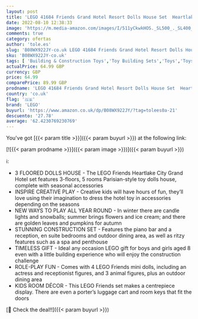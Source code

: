 ```yaml
---
layout: post
title: 'LEGO 41684 Friends Grand Hotel Resort Dolls House Set  Heartlake City Toy with Summer and Winter Scenes plus Accessories  Gift Idea for Girls and Boys'
date: 2022-08-10 12:38:33
image: 'https://m.media-amazon.com/images/I/511yCkwkHOS._SL500_._SL400_.jpg'
comments: true
category: ofertas
author: 'tole.es'
slug: 'B08WX922JY-co.uk LEGO 41684 Friends Grand Hotel Resort Dolls House Set...'
sku: 'B08WX922JY-co.uk'
tags: [ 'Building & Construction Toys','Toy Building Sets','Toys','Toys Store','lego','🇬🇧', ]
actualPrice: 64.99 GBP
currency: GBP
price: 64.99
comparePrice: 89.99 GBP
prodname: 'LEGO 41684 Friends Grand Hotel Resort Dolls House Set  Heartlake City Toy with Summer and Winter Scenes plus Accessories  Gift Idea for Girls and Boys'
country: 'co.uk'
flag: '🇬🇧'
brand: 'LEGO'
buyurl: 'https://www.amazon.co.uk/dp/B08WX922JY/?tag=tolees0a-21'
descuento: '27.78'
average: '62.4230769230769'
---
```


You've got [{{< param title >}}]({{< param buyurl >}}) at the following link:

[![{{< param prodname >}}]({{< param image >}})]({{< param buyurl >}})

ℹ️:

- 3 FLOORED DOLLS HOUSE - The LEGO Friends Heartlake City Grand Hotel set features 3-floors, 5 rooms Parisian-style toy dolls house, complete with seasonal accessories
- INSPIRE CREATIVE PLAY - Creative kids will have hours of fun, they’ll love using their imagination to dress the hotel toy in accessories depending on the seasons
- NEW WAYS TO PLAY ALL YEAR ROUND - In winter there are candle lights and snowballs; summer brings flowers and ice cream; and there are golden leaves and pumpkins for autumn
- STUNNING CONSTRUCTION SET - Features the piano bar and a reception, en suite bedrooms and outdoor dining area, as well as ritzy features such as a spa and penthouse
- TIMELESS GIFT - Ideal any occasion LEGO gift for boys and girls aged 8 even with a little building experience who will enjoy the construction challenge
- ROLE-PLAY FUN - Comes with 4 LEGO Friends mini dolls, including an actress and receptionist figures, and 3 animal figures, plus an outdoor dining area
- KIDS ROOM DÉCOR - This LEGO Friends set makes a centrepiece display. There are even a porter’s luggage cart and room keys that fit the doors

[🛒 Check the deal!!]({{< param buyurl >}})
